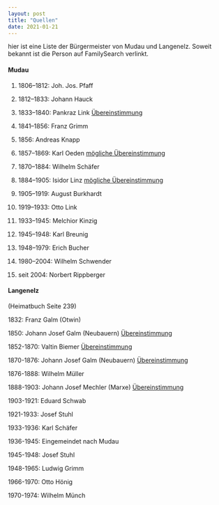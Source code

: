 ```yaml
---
layout: post
title: "Quellen"
date: 2021-01-21
---
```




hier ist eine Liste der Bürgermeister von Mudau und Langenelz. Soweit bekannt ist die Person auf FamilySearch verlinkt.



#### Mudau

1. 1806–1812: Joh. Jos. Pfaff

2. 1812–1833: Johann Hauck

3. 1833–1840: Pankraz Link [Übereinstimmung](https://www.familysearch.org/tree/person/details/LLHP-TJL)

4. 1841–1856: Franz Grimm

5. 1856: Andreas Knapp

6. 1857–1869: Karl Oeden [mögliche Übereinstimmung](https://www.familysearch.org/tree/person/details/LLCT-MRS)

7. 1870–1884: Wilhelm Schäfer

8. 1884–1905: Isidor Linz [mögliche Übereinstimmung](https://www.familysearch.org/tree/person/details/LT6Y-G29)

9. 1905–1919: August Burkhardt

10. 1919–1933: Otto Link

11. 1933–1945: Melchior Kinzig

12. 1945–1948: Karl Breunig

13. 1948–1979: Erich Bucher

14. 1980–2004: Wilhelm Schwender

15. seit 2004: Norbert Rippberger

    

#### Langenelz 

(Heimatbuch Seite 239)

1832: Franz Galm (Otwin)

1850:  Johann Josef Galm (Neubauern) [Übereinstimmung](https://www.familysearch.org/tree/person/details/LVN5-MSZ)

1852-1870: Valtin Biemer [Übereinstimmung](https://www.familysearch.org/tree/person/details/LVNK-WRK)

1870-1876: Johann Josef Galm (Neubauern) [Übereinstimmung](https://www.familysearch.org/tree/person/details/LVN5-MSZ)

1876-1888: Wilhelm Müller

1888-1903: Johann Josef Mechler (Marxe) [Übereinstimmung](https://www.familysearch.org/tree/person/details/LVKC-LYX)

1903-1921: Eduard Schwab

1921-1933: Josef Stuhl

1933-1936: Karl Schäfer

1936-1945: Eingemeindet nach Mudau

1945-1948: Josef Stuhl

1948-1965: Ludwig Grimm

1966-1970: Otto Hönig

1970-1974: Wilhelm Münch